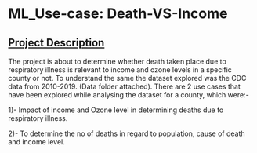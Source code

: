 # ML_Use-case: Death-VS-Income
## <ins> Project Description </ins>
The project is about to determine whether death taken place due to respiratory illness is relevant to income and ozone levels in a specific county or not. To understand the same the dataset explored was the CDC data from 2010-2019. (Data folder attached).
There are 2 use cases that have been explored while analysing the dataset for a county, which were:-

1)- Impact of income and Ozone level in determining deaths due to respiratory illness.

2)- To determine the no of deaths in regard to population, cause of death and income level.


